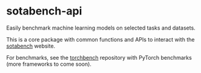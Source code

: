 # sotabench-api

Easily benchmark machine learning models on selected tasks and datasets.

This is a core package with common functions and APIs to interact with the
[sotabench](https://sotabench.com) website. 

For benchmarks, see the
[torchbench](https://github.com/paperswithcode/torchbench) repository with
PyTorch benchmarks (more frameworks to come soon).
